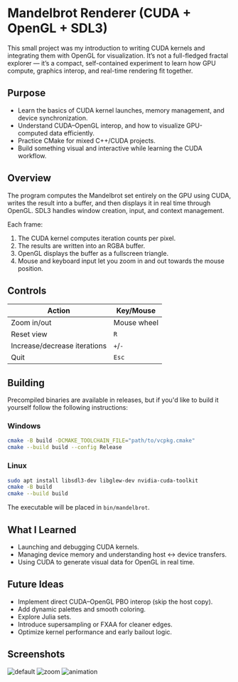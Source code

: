# Mandelbrot Renderer (CUDA + OpenGL + SDL3)
This small project was my introduction to writing CUDA kernels and integrating them with OpenGL for visualization.
It’s not a full-fledged fractal explorer — it’s a compact, self-contained experiment to learn how GPU compute, graphics interop, and real-time rendering fit together.

## Purpose
- Learn the basics of CUDA kernel launches, memory management, and device synchronization.
- Understand CUDA–OpenGL interop, and how to visualize GPU-computed data efficiently.
- Practice CMake for mixed C++/CUDA projects.
- Build something visual and interactive while learning the CUDA workflow.

## Overview
The program computes the Mandelbrot set entirely on the GPU using CUDA, writes the result into a buffer, and then displays it in real time through OpenGL.
SDL3 handles window creation, input, and context management.

Each frame:
1. The CUDA kernel computes iteration counts per pixel.
2. The results are written into an RGBA buffer.
3. OpenGL displays the buffer as a fullscreen triangle.
4. Mouse and keyboard input let you zoom in and out towards the mouse position.

## Controls
| Action | Key/Mouse |
| --- | --- |
| Zoom in/out | Mouse wheel |
| Reset view | `R` |
| Increase/decrease iterations | `+`/`-` |
| Quit | `Esc` |

## Building
Precompiled binaries are available in releases, but if you'd like to build it yourself follow the following instructions:
### Windows
```bash
cmake -B build -DCMAKE_TOOLCHAIN_FILE="path/to/vcpkg.cmake"
cmake --build build --config Release
```
### Linux
```bash
sudo apt install libsdl3-dev libglew-dev nvidia-cuda-toolkit
cmake -B build
cmake --build build
```
The executable will be placed in `bin/mandelbrot`.

## What I Learned
- Launching and debugging CUDA kernels.
- Managing device memory and understanding host ↔ device transfers.
- Using CUDA to generate visual data for OpenGL in real time.

## Future Ideas
- Implement direct CUDA–OpenGL PBO interop (skip the host copy).
- Add dynamic palettes and smooth coloring.
- Explore Julia sets.
- Introduce supersampling or FXAA for cleaner edges.
- Optimize kernel performance and early bailout logic.

## Screenshots
![default](https://github.com/jackmchristensen/mandelbrot/tree/main/examples/default.png)
![zoom](https://github.com/jackmchristensen/mandelbrot/tree/main/examples/zoom_00.png)
![animation](https://github.com/jackmchristensen/mandelbrot/tree/main/examples/mandelbrot_example.gif)
